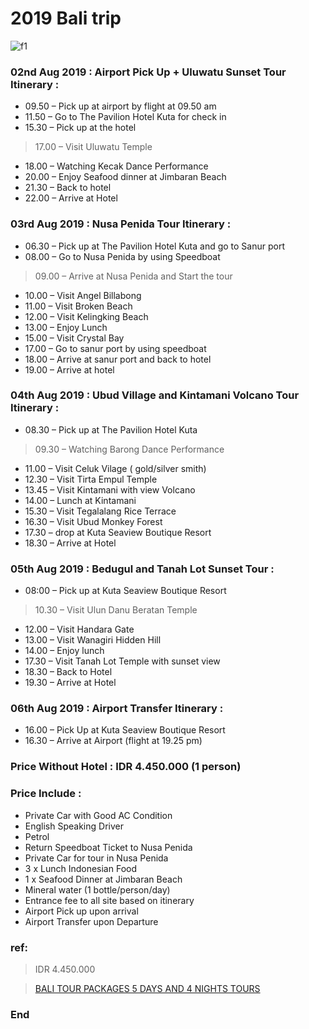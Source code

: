 # 2019 Bali trip

![f1](https://github.com/HCH1/blog/blob/master/fig/bali1.jpeg)

### 02nd Aug 2019 : Airport Pick Up + Uluwatu Sunset Tour Itinerary :
- 09.50 – Pick up at airport by flight  at 09.50 am
- 11.50 – Go to The Pavilion Hotel Kuta for check in 
- 15.30 – Pick up at the hotel
> 17.00 – Visit Uluwatu Temple
- 18.00 – Watching Kecak Dance Performance
- 20.00 – Enjoy Seafood dinner at Jimbaran Beach
- 21.30 – Back to hotel
- 22.00 – Arrive at Hotel

### 03rd Aug 2019 : Nusa Penida Tour Itinerary :
- 06.30 – Pick up at The Pavilion Hotel Kuta and go to Sanur port 
- 08.00 – Go to Nusa Penida by using Speedboat
> 09.00 – Arrive at Nusa Penida and Start the tour
- 10.00 – Visit Angel Billabong
- 11.00 – Visit Broken Beach
- 12.00 – Visit Kelingking Beach
- 13.00 – Enjoy Lunch
- 15.00 – Visit Crystal Bay
- 17.00 – Go to sanur port by using speedboat
- 18.00 – Arrive at sanur port and back to hotel
- 19.00 – Arrive at hotel

### 04th Aug 2019 : Ubud Village and Kintamani Volcano Tour Itinerary :
- 08.30 – Pick up at The Pavilion Hotel Kuta
> 09.30 – Watching Barong Dance Performance
- 11.00 – Visit Celuk Vilage ( gold/silver smith)
- 12.30 – Visit Tirta Empul Temple
- 13.45 – Visit Kintamani with view Volcano
- 14.00 – Lunch at Kintamani
- 15.30 – Visit Tegalalang Rice Terrace
- 16.30 – Visit Ubud Monkey Forest
- 17.30 – drop at Kuta Seaview Boutique Resort
- 18.30 – Arrive at Hotel

### 05th Aug 2019 : Bedugul and Tanah Lot Sunset Tour :
- 08:00 – Pick up at Kuta Seaview Boutique Resort
> 10.30 – Visit Ulun Danu Beratan Temple
- 12.00 – Visit Handara Gate
- 13.00 – Visit Wanagiri Hidden Hill
- 14.00 – Enjoy lunch
- 17.30 – Visit Tanah Lot Temple with sunset view
- 18.30 – Back to Hotel
- 19.30 – Arrive at Hotel

### 06th Aug 2019 : Airport Transfer Itinerary :
- 16.00 – Pick Up at Kuta Seaview Boutique Resort
- 16.30 – Arrive at Airport (flight at 19.25 pm)

### Price Without Hotel : IDR 4.450.000 (1 person)

### Price Include :
- Private Car with Good AC Condition
- English Speaking Driver
- Petrol
- Return Speedboat Ticket to Nusa Penida
- Private Car for tour in Nusa Penida
- 3 x Lunch Indonesian Food
- 1 x Seafood Dinner at Jimbaran Beach
- Mineral water (1 bottle/person/day)
- Entrance fee to all site based on itinerary
- Airport Pick up upon arrival
- Airport Transfer upon Departure

### ref:
> IDR 4.450.000 

> [BALI TOUR PACKAGES 5 DAYS AND 4 NIGHTS TOURS](http://www.baligoldentour.com/bali-tour-packages-5-days-4-nights.php)

### End
